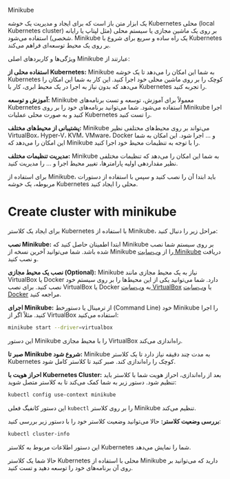 Minikube 

یک ابزار متن باز است که برای ایجاد و مدیریت یک خوشه Kubernetes محلی (local Kubernetes cluster) بر روی یک ماشین مجازی یا سیستم محلی (مثل لپتاپ یا رایانه شخصی) استفاده می‌شود. Minikube یک راه ساده و سریع برای شروع با Kubernetes بر روی یک محیط توسعه‌ای فراهم می‌کند.

ویژگی‌ها و کاربردهای اصلی Minikube عبارتند از:

**استفاده محلی از Kubernetes:** Minikube به شما این امکان را می‌دهد تا یک خوشه Kubernetes کوچک را بر روی ماشین محلی خود اجرا کنید. این کار به شما این امکان را می‌دهد که بدون نیاز به اجرا در یک محیط ابری، کار با Kubernetes را تجربه کنید.

**آموزش و توسعه:** Minikube معمولاً برای آموزش، توسعه و تست برنامه‌های Kubernetes استفاده می‌شود. شما می‌توانید برنامه‌های خود را بر روی Minikube اجرا کنید و به صورت محلی عملیات Kubernetes را تست کنید.

**پشتیبانی از محیط‌های مختلف:** Minikube می‌تواند بر روی محیط‌های مختلفی نظیر VirtualBox، Hyper-V، KVM، VMware، Docker و ... اجرا شود. این امکان به شما این امکان را می‌دهد که Minikube را با توجه به تنظیمات محیط خود اجرا کنید.

**مدیریت تنظیمات مختلف:** Minikube به شما این امکان را می‌دهد که تنظیمات مختلفی نظیر مقداردهی اولیه پارامترها، تغییر محیط اجرا و ... را مدیریت کنید.

برای استفاده از Minikube، باید ابتدا آن را نصب کنید و سپس با استفاده از دستورات مربوطه، یک خوشه Kubernetes محلی را ایجاد کنید.


# Create cluster with minikube
برای ایجاد یک کلاستر Kubernetes با استفاده از Minikube، مراحل زیر را دنبال کنید:

**نصب Minikube:**
   ابتدا اطمینان حاصل کنید که Minikube بر روی سیستم شما نصب شده باشد. شما می‌توانید آخرین نسخه از Minikube را از [وب‌سایت Minikube](https://minikube.sigs.k8s.io/docs/start/) دریافت و نصب کنید.

**نصب یک محیط مجازی (Optional):**
   Minikube نیاز به یک محیط مجازی مانند VirtualBox یا Docker دارد. شما می‌توانید یکی از این محیط‌ها را بر روی سیستم خود نصب کنید. برای نصب VirtualBox یا Docker به [وب‌سایت VirtualBox](https://www.virtualbox.org/) یا [وب‌سایت Docker](https://www.docker.com/) مراجعه کنید.

**اجرای Minikube:**
   از ترمینال یا دستورخط (Command Line) خود Minikube را اجرا کنید. مثلاً اگر از VirtualBox استفاده می‌کنید:

   ```bash
   minikube start --driver=virtualbox
   ```

   این دستور Minikube را با محیط مجازی VirtualBox راه‌اندازی می‌کند.

**صبر تا Minikube شروع شود:**
   Minikube به مدت چند دقیقه نیاز دارد تا یک کلاستر Kubernetes کوچک را راه‌اندازی کند. صبر کنید تا کلاستر کامل شود.

**احراز هویت با Kubernetes Cluster:**
   بعد از راه‌اندازی، احراز هویت شما با کلاستر باید تنظیم شود. دستور زیر به شما کمک می‌کند تا به کلاستر متصل شوید:

   ```bash
   kubectl config use-context minikube
   ```

   این دستور کانفیگ فعلی `kubectl` را بر روی کلاستر Minikube تنظیم می‌کند.

**بررسی وضعیت کلاستر:**
   حالا می‌توانید وضعیت کلاستر خود را با دستور زیر بررسی کنید:

   ```bash
   kubectl cluster-info
   ```

   این دستور اطلاعات مربوط به کلاستر Kubernetes شما را نمایش می‌دهد.

حالا شما یک کلاستر Kubernetes محلی با استفاده از Minikube دارید که می‌توانید بر روی آن برنامه‌های خود را توسعه دهید و تست کنید.
